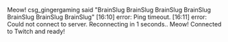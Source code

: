 Meow!  csg_gingergaming said "BrainSlug BrainSlug BrainSlug BrainSlug BrainSlug BrainSlug BrainSlug"
[16:10] error: Ping timeout.
[16:11] error: Could not connect to server. Reconnecting in 1 seconds..
Meow!  Connected to Twitch and ready!